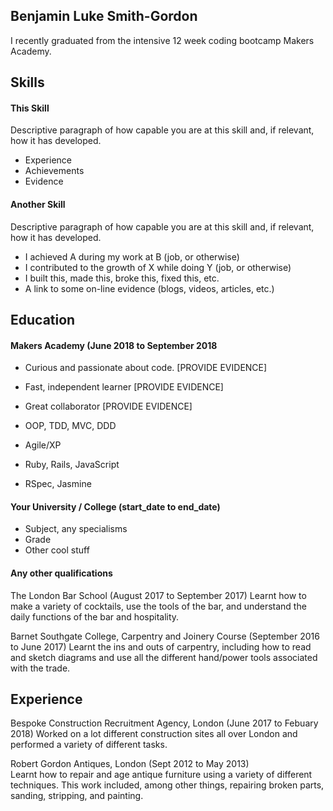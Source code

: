 ## Benjamin Luke Smith-Gordon

I recently graduated from the intensive 12 week coding bootcamp Makers Academy.


## Skills

#### This Skill

Descriptive paragraph of how capable you are at this skill and, if relevant, how it has developed.

- Experience
- Achievements
- Evidence

#### Another Skill

Descriptive paragraph of how capable you are at this skill and, if relevant, how it has developed.

- I achieved A during my work at B (job, or otherwise)
- I contributed to the growth of X while doing Y (job, or otherwise)
- I built this, made this, broke this, fixed this, etc.
- A link to some on-line evidence (blogs, videos, articles, etc.)

## Education

#### Makers Academy (June 2018 to September 2018

- Curious and passionate about code. [PROVIDE EVIDENCE]
- Fast, independent learner [PROVIDE EVIDENCE]
- Great collaborator [PROVIDE EVIDENCE]

- OOP, TDD, MVC, DDD
- Agile/XP
- Ruby, Rails, JavaScript
- RSpec, Jasmine

#### Your University / College (start_date to end_date)

- Subject, any specialisms
- Grade
- Other cool stuff

#### Any other qualifications

The London Bar School (August 2017 to September 2017)
Learnt how to make a variety of cocktails, use the tools of the bar, and understand the daily functions of the bar and hospitality. 

Barnet Southgate College, Carpentry and Joinery Course (September 2016 to June 2017)
Learnt the ins and outs of carpentry, including how to read and sketch diagrams and use all the different hand/power tools associated with the trade.

## Experience

Bespoke Construction Recruitment Agency, London (June 2017 to Febuary 2018)
Worked on a lot different construction sites all over London and performed a variety of different tasks.

Robert Gordon Antiques, London (Sept 2012 to May 2013)   
Learnt how to repair and age antique furniture using a variety of different techniques. This work included, among other things, repairing broken parts, sanding, stripping, and painting.


  
 

